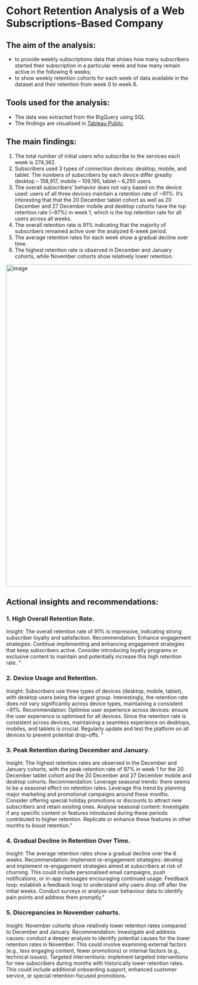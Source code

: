 # Cohort Retention Analysis of a Web Subscriptions-Based Company

## The aim of the analysis:																									
* to provide weekly subscriptions data that shows how many subscribers started their subscription in a particular week and how many remain active in the following 6 weeks;																									
* to show weekly retention cohorts for each week of data available in the dataset and their retention from week 0 to week 6.																																													
																									
## Tools used for the analysis:																									
* The data was extracted from the BigQuery using SQL
* The findings are visualised in [Tableau Public](https://public.tableau.com/views/M3_S1_ProjectbyIeva/RetentionDashboard?:language=en-US&publish=yes&:display_count=n&:origin=viz_share_link).

## The main findings: 																									
1. The total number of initial users who subscribe to the services each week is 274,362.																									
2. Subscribers used 3 types of connection devices: desktop, mobile, and tablet. The numbers of subscribers by each device differ greatly: desktop – 158,917, mobile – 109,195, tablet – 6,250 users.																					
3. The overall subscribers’ behavior does not vary based on the device used: users of all three devices maintain a retention rate of ~91%. 
It’s interesting that that the 20 December tablet cohort as well as 20 December and 27 December mobile and desktop cohorts have the top retention rate (~97%) in week 1, which is the top retention rate for all users across all weeks.
4. The overall retention rate is 91% indicating that the majority of subscribers remained active over the analyzed 6-week period.																									
5. The average retention rates for each week show a gradual decline over time.																									
6. The highest retention rate is observed in December and January cohorts, while November cohorts show relatively lower retention.
<img width="875" alt="image" src="https://github.com/Ieva-Ieva/Cohort-Retention-Analysis/assets/96474283/a2290953-29e5-4f50-b5d2-69568e1714fe">
                   				
																									
## Actional insights and recommendations:																							
### 1. High Overall Retention Rate. 
Insight: The overall retention rate of 91% is impressive, indicating strong subscriber loyalty and satisfaction.                                                                                                                               Recommendation: Enhance engagement strategies: Continue implementing and enhancing engagement strategies that keep subscribers active. Consider introducing loyalty programs or exclusive content to maintain and potentially increase this high retention rate.                                                                                                                                                                                                        "																					
### 2. Device Usage and Retention.																									
Insight: Subscribers use three types of devices (desktop, mobile, tablet), with desktop users being the largest group. Interestingly, the retention rate does not vary significantly across device types, maintaining a consistent ~91%.				Recommendation: Optimise user experience across devices: ensure the user experience is optimised for all devices. Since the retention rate is consistent across devices, maintaining a seamless experience on desktops, mobiles, and tablets is crucial. Regularly update and test the platform on all devices to prevent potential drop-offs.																									"																									
																									
### 3. Peak Retention during December and January.
Insight: The highest retention rates are observed in the December and January cohorts, with the peak retention rate of 97% in week 1 for the 20 December tablet cohort and the 20 December and 27 December mobile and desktop cohorts.
Recommendation: Leverage seasonal trends: there seems to be a seasonal effect on retention rates. Leverage this trend by planning major marketing and promotional campaigns around these months. Consider offering special holiday promotions or discounts to attract new subscribers and retain existing ones. Analyse seasonal content: Investigate if any specific content or features introduced during these periods contributed to higher retention. Replicate or enhance these features in other months to boost retention."																									
																									
### 4. Gradual Decline in Retention Over Time.
Insight: The average retention rates show a gradual decline over the 6 weeks.
Recommendation: Implement re-engagement strategies: develop and implement re-engagement strategies aimed at subscribers at risk of churning. This could include personalised email campaigns, push notifications, or in-app messages encouraging continued usage.
Feedback loop: establish a feedback loop to understand why users drop off after the initial weeks. Conduct surveys or analyse user behaviour data to identify pain points and address them promptly."																									
### 5. Discrepancies in November cohorts.
Insight: November cohorts show relatively lower retention rates compared to December and January.
Recommendation: Investigate and address causes: conduct a deeper analysis to identify potential causes for the lower retention rates in November. This could involve examining external factors (e.g., less engaging content, fewer promotions) or internal factors (e.g., technical issues).
Targeted interventions: implement targeted interventions for new subscribers during months with historically lower retention rates. This could include additional onboarding support, enhanced customer service, or special retention-focused promotions.																							
